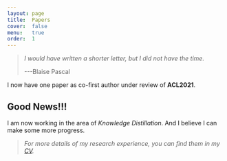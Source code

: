 ```yaml
---
layout: page
title:  Papers
cover:  false
menu:   true
order:  1
---
```


> _I would have written a shorter letter, but I did not have the time._
>
> ---Blaise Pascal

I now have one paper as co-first author under review of **ACL2021**. 

## Good News!!!
I am now working in the area of _Knowledge Distillation_. And I believe I can make some more progress.


> _For more details of my research experience, you can find them in my [CV](cv.md)._


